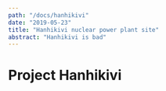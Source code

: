```yaml
---
path: "/docs/hanhikivi"
date: "2019-05-23"
title: "Hanhikivi nuclear power plant site"
abstract: "Hanhikivi is bad"
---
```


# Project Hanhikivi
